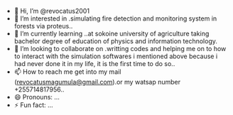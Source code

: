 - 👋 Hi, I’m @revocatus2001
- 👀 I’m interested in .simulating fire detection and monitoring system in forests via proteus..
- 🌱 I’m currently learning ..at sokoine university of agriculture taking bachelor degree of education of physics and information technology.
- 💞️ I’m looking to collaborate on .writting codes and helping me on to how to interact with the simulation softwares i mentioned above because i had never done it in my life, it is the first time to do so..
- 📫 How to reach me get into my mail (revocatusmagumula@gmail.com).or my watsap number +255714817956..
- 😄 Pronouns: ...
- ⚡ Fun fact: ...

<!---
revocatus2001/revocatus2001 is a ✨ special ✨ repository because its `README.md` (this file) appears on your GitHub profile.
You can click the Preview link to take a look at your changes.
--->

